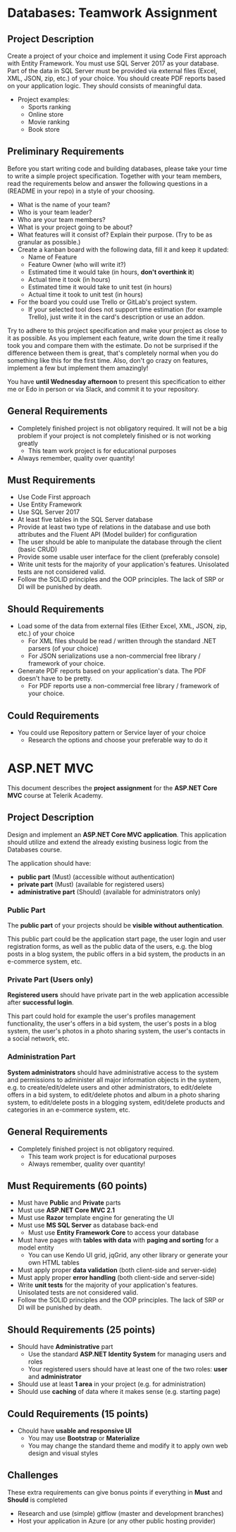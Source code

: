 # Databases: Teamwork Assignment

## Project Description

Create a project of your choice and implement it using Code First approach with Entity Framework. You must use SQL Server 2017 as your database. Part of the data in SQL Server must be provided via external files (Excel, XML, JSON, zip, etc.) of your choice. You should create PDF reports based on your application logic. They should consists of meaningful data.

- Project examples:
  - Sports ranking
  - Online store
  - Movie ranking
  - Book store
  
## Preliminary Requirements

Before you start writing code and building databases, please take your time to write a simple project specification. Together with your team members, read the requirements below and answer the following questions in a (README in your repo) in a style of your choosing.

- What is the name of your team?
- Who is your team leader?
- Who are your team members?
- What is your project going to be about?
- What features will it consist of? Explain their purpose. (Try to be as granular as possible.)
- Create a kanban board with the following data, fill it and keep it updated:
  - Name of Feature
  - Feature Owner (who will write it?)
  - Estimated time it would take (in hours, **don't overthink it**)
  - Actual time it took (in hours)
  - Estimated time it would take to unit test (in hours)
  - Actual time it took to unit test (in hours)
- For the board you could use Trello or GitLab's project system.
  - If your selected tool does not support time estimation (for example Trello), just write it in the card's description or use an addon.

Try to adhere to this project specification and make your project as close to it as possible. As you implement each feature, write down the time it really took you and compare them with the estimate. Do not be surprised if the difference between them is great, that's completely normal when you do something like this for the first time. Also, don't go crazy on features, implement a few but implement them amazingly! 

You have **until Wednesday afternoon** to present this specification to either me or Edo in person or via Slack, and commit it to your repository.

## General Requirements

- Completely finished project is not obligatory required. It will not be a big problem if your project is not completely finished or is not working greatly
  - This team work project is for educational purposes
- Always remember, quality over quantity!

## Must Requirements

- Use Code First approach
- Use Entity Framework
- Use SQL Server 2017
- At least five tables in the SQL Server database
- Provide at least two type of relations in the database and use both attributes and the Fluent API (Model builder) for configuration
- The user should be able to manipulate the database through the client (basic CRUD)
- Provide some usable user interface for the client (preferably console)
- Write unit tests for the majority of your application's features. Unisolated tests are not considered valid.
- Follow the SOLID principles and the OOP principles. The lack of SRP or DI will be punished by death.

## Should Requirements

- Load some of the data from external files (Either Excel, XML, JSON, zip, etc.) of your choice
  - For XML files should be read / written through the standard .NET parsers (of your choice)
  - For JSON serializations use a non-commercial free library / framework of your choice.
- Generate PDF reports based on your application's data. The PDF doesn't have to be pretty.
  - For PDF reports use a non-commercial free library / framework of your choice.

## Could Requirements

- You could use Repository pattern or Service layer of your choice
  - Research the options and choose your preferable way to do it


# ASP.NET MVC

This document describes the **project assignment** for the **ASP.NET Core MVC** course at Telerik Academy.

## Project Description

Design and implement an **ASP.NET Core MVC application**. This application should utilize and extend the already existing business logic from the Databases course.

The application should have:

* **public part** (Must) (accessible without authentication)
* **private part** (Must) (available for registered users)
* **administrative part** (Should) (available for administrators only)

### Public Part

The **public part** of your projects should be **visible without authentication**.

This public part could be the application start page, the user login and user registration forms, as well as the public data of the users, e.g. the blog posts in a blog system, the public offers in a bid system, the products in an e-commerce system, etc.

### Private Part (Users only)

**Registered users** should have private part in the web application accessible after **successful login**.

This part could hold for example the user's profiles management functionality, the user's offers in a bid system, the user's posts in a blog system, the user's photos in a photo sharing system, the user's contacts in a social network, etc.

### Administration Part

**System administrators** should have administrative access to the system and permissions to administer all major information objects in the system, e.g. to create/edit/delete users and other administrators, to edit/delete offers in a bid system, to edit/delete photos and album in a photo sharing system, to edit/delete posts in a blogging system, edit/delete products and categories in an e-commerce system, etc.

## General Requirements

* Completely finished project is not obligatory required.
  * This team work project is for educational purposes
  * Always remember, quality over quantity!  

## Must Requirements (60 points)

* Must have **Public** and **Private** parts
* Must use **ASP.NET Core MVC 2.1**
* Must use **Razor** template engine for generating the UI
* Must use **MS SQL Server** as database back-end
  * Must use **Entity Framework Core** to access your database
* Must have pages with **tables with data** with **paging and sorting** for a model entity
  * You can use Kendo UI grid, jqGrid, any other library or generate your own HTML tables
* Must apply proper **data validation** (both client-side and server-side)
* Must apply proper **error handling** (both client-side and server-side)
* Write **unit tests** for the majority of your application's features. Unisolated tests are not considered valid.
* Follow the SOLID principles and the OOP principles. The lack of SRP or DI will be punished by death.

## Should Requirements (25 points)

* Should have **Administrative** part
  * Use the standard **ASP.NET Identity System** for managing users and roles
  * Your registered users should have at least one of the two roles: **user** and **administrator**
* Should use at least **1 area** in your project (e.g. for administration)
* Should use **caching** of data where it makes sense (e.g. starting page)

## Could Requirements (15 points)

* Chould have **usable and responsive UI**
  * You may use **Bootstrap** or **Materialize**
  * You may change the standard theme and modify it to apply own web design and visual styles

## Challenges

These extra requirements can give bonus points if everything in **Must** and **Should** is completed

* Research and use (simple) gitflow (master and development branches)
* Host your application in Azure (or any other public hosting provider)
